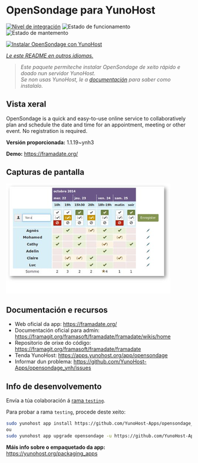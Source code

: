 <!--
NOTA: Este README foi creado automáticamente por <https://github.com/YunoHost/apps/tree/master/tools/readme_generator>
NON debe editarse manualmente.
-->

# OpenSondage para YunoHost

[![Nivel de integración](https://dash.yunohost.org/integration/opensondage.svg)](https://dash.yunohost.org/appci/app/opensondage) ![Estado de funcionamento](https://ci-apps.yunohost.org/ci/badges/opensondage.status.svg) ![Estado de mantemento](https://ci-apps.yunohost.org/ci/badges/opensondage.maintain.svg)

[![Instalar OpenSondage con YunoHost](https://install-app.yunohost.org/install-with-yunohost.svg)](https://install-app.yunohost.org/?app=opensondage)

*[Le este README en outros idiomas.](./ALL_README.md)*

> *Este paquete permíteche instalar OpenSondage de xeito rápido e doado nun servidor YunoHost.*  
> *Se non usas YunoHost, le a [documentación](https://yunohost.org/install) para saber como instalalo.*

## Vista xeral

OpenSondage is a quick and easy-to-use online service to collaboratively plan and schedule the date and time for an appointment, meeting or other event. No registration is required.


**Versión proporcionada:** 1.1.19~ynh3

**Demo:** <https://framadate.org/>

## Capturas de pantalla

![Captura de pantalla de OpenSondage](./doc/screenshots/screenshots.jpg)

## Documentación e recursos

- Web oficial da app: <https://framadate.org/>
- Documentación oficial para admin: <https://framagit.org/framasoft/framadate/framadate/wikis/home>
- Repositorio de orixe do código: <https://framagit.org/framasoft/framadate/framadate>
- Tenda YunoHost: <https://apps.yunohost.org/app/opensondage>
- Informar dun problema: <https://github.com/YunoHost-Apps/opensondage_ynh/issues>

## Info de desenvolvemento

Envía a túa colaboración á [rama `testing`](https://github.com/YunoHost-Apps/opensondage_ynh/tree/testing).

Para probar a rama `testing`, procede deste xeito:

```bash
sudo yunohost app install https://github.com/YunoHost-Apps/opensondage_ynh/tree/testing --debug
ou
sudo yunohost app upgrade opensondage -u https://github.com/YunoHost-Apps/opensondage_ynh/tree/testing --debug
```

**Máis info sobre o empaquetado da app:** <https://yunohost.org/packaging_apps>
